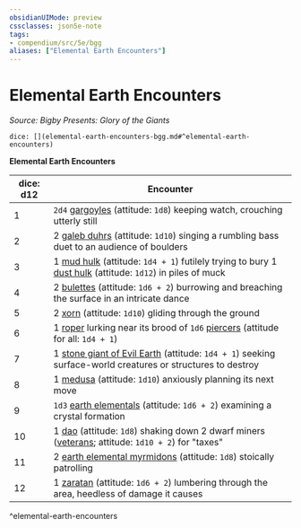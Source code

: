 ```yaml
---
obsidianUIMode: preview
cssclasses: json5e-note
tags:
- compendium/src/5e/bgg
aliases: ["Elemental Earth Encounters"]
---
```

# Elemental Earth Encounters
*Source: Bigby Presents: Glory of the Giants* 

`dice: [](elemental-earth-encounters-bgg.md#^elemental-earth-encounters)`

**Elemental Earth Encounters**

| dice: d12 | Encounter |
|-----------|-----------|
| 1 | `2d4` [gargoyles](/compendium/bestiary/elemental/gargoyle.md) (attitude: `1d8`) keeping watch, crouching utterly still |
| 2 | 2 [galeb duhrs](/compendium/bestiary/elemental/galeb-duhr.md) (attitude: `1d10`) singing a rumbling bass duet to an audience of boulders |
| 3 | 1 [mud hulk](/compendium/bestiary/elemental/mud-hulk-bgg.md) (attitude: `1d4 + 1`) futilely trying to bury 1 [dust hulk](/compendium/bestiary/elemental/dust-hulk-bgg.md) (attitude: `1d12`) in piles of muck |
| 4 | 2 [bulettes](/compendium/bestiary/monstrosity/bulette.md) (attitude: `1d6 + 2`) burrowing and breaching the surface in an intricate dance |
| 5 | 2 [xorn](/compendium/bestiary/elemental/xorn.md) (attitude: `1d10`) gliding through the ground |
| 6 | 1 [roper](/compendium/bestiary/monstrosity/roper.md) lurking near its brood of `1d6` [piercers](/compendium/bestiary/monstrosity/piercer.md) (attitude for all: `1d4 + 1`) |
| 7 | 1 [stone giant of Evil Earth](/compendium/bestiary/giant/stone-giant-of-evil-earth-bgg.md) (attitude: `1d4 + 1`) seeking surface-world creatures or structures to destroy |
| 8 | 1 [medusa](/compendium/bestiary/monstrosity/medusa.md) (attitude: `1d10`) anxiously planning its next move |
| 9 | `1d3` [earth elementals](/compendium/bestiary/elemental/earth-elemental.md) (attitude: `1d6 + 2`) examining a crystal formation |
| 10 | 1 [dao](/compendium/bestiary/elemental/dao.md) (attitude: `1d8`) shaking down 2 dwarf miners ([veterans](/compendium/bestiary/humanoid/veteran.md); attitude: `1d10 + 2`) for "taxes" |
| 11 | 2 [earth elemental myrmidons](/compendium/bestiary/elemental/earth-elemental-myrmidon-mpmm.md) (attitude: `1d8`) stoically patrolling |
| 12 | 1 [zaratan](/compendium/bestiary/elemental/zaratan-mpmm.md) (attitude: `1d6 + 2`) lumbering through the area, heedless of damage it causes |
^elemental-earth-encounters